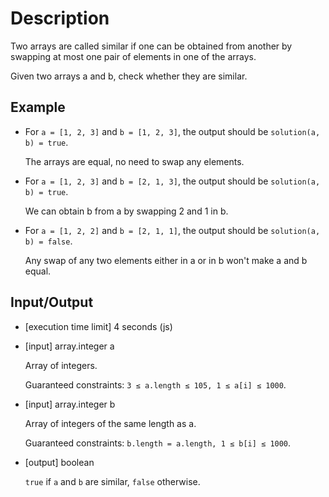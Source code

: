 # Description

Two arrays are called similar if one can be obtained from another by swapping at most one pair of elements in one of the arrays.

Given two arrays a and b, check whether they are similar.

## Example

- For `a = [1, 2, 3]` and `b = [1, 2, 3]`, the output should be `solution(a, b) = true`.

  The arrays are equal, no need to swap any elements.

- For `a = [1, 2, 3]` and `b = [2, 1, 3]`, the output should be
  `solution(a, b) = true`.

  We can obtain b from a by swapping 2 and 1 in b.

- For `a = [1, 2, 2]` and `b = [2, 1, 1]`, the output should be
  `solution(a, b) = false`.

  Any swap of any two elements either in a or in b won't make a and b equal.

## Input/Output

- [execution time limit] 4 seconds (js)

- [input] array.integer a

  Array of integers.

  Guaranteed constraints: `3 ≤ a.length ≤ 105, 1 ≤ a[i] ≤ 1000`.

- [input] array.integer b

  Array of integers of the same length as a.

  Guaranteed constraints: `b.length = a.length, 1 ≤ b[i] ≤ 1000`.

- [output] boolean

  `true` if `a` and `b` are similar, `false` otherwise.
